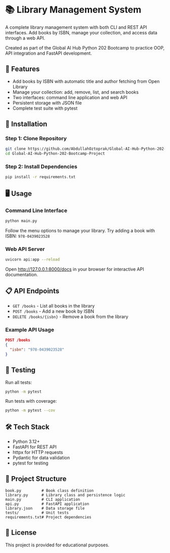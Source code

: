 # 📚 Library Management System

A complete library management system with both CLI and REST API interfaces. Add books by ISBN, manage your collection, and access data through a web API.

Created as part of the Global AI Hub Python 202 Bootcamp to practice OOP, API integration and FastAPI development.

## 🎯 Features

- Add books by ISBN with automatic title and author fetching from Open Library
- Manage your collection: add, remove, list, and search books
- Two interfaces: command line application and web API
- Persistent storage with JSON file
- Complete test suite with pytest

## 🚀 Installation

### Step 1: Clone Repository
```bash
git clone https://github.com/AbdullahOztoprak/Global-AI-Hub-Python-202-Bootcamp-Project.git
cd Global-AI-Hub-Python-202-Bootcamp-Project
```

### Step 2: Install Dependencies
```bash
pip install -r requirements.txt
```

## 🖥️ Usage

### Command Line Interface
```bash
python main.py
```
Follow the menu options to manage your library. Try adding a book with ISBN: `978-0439023528`

### Web API Server
```bash
uvicorn api:app --reload
```
Open http://127.0.0.1:8000/docs in your browser for interactive API documentation.

## 📋 API Endpoints

- `GET /books` - List all books in the library
- `POST /books` - Add a new book by ISBN
- `DELETE /books/{isbn}` - Remove a book from the library

### Example API Usage
```json
POST /books
{
  "isbn": "978-0439023528"
}
```

## 🧪 Testing

Run all tests:
```bash
python -m pytest
```

Run tests with coverage:
```bash
python -m pytest --cov
```

## 🛠️ Tech Stack

- Python 3.12+
- FastAPI for REST API
- httpx for HTTP requests
- Pydantic for data validation
- pytest for testing

## 📁 Project Structure

```
book.py         # Book class definition
library.py      # Library class and persistence logic
main.py         # CLI application
api.py          # FastAPI application
library.json    # Data storage file
tests/          # Unit tests
requirements.txt# Project dependencies
```

## 📝 License

This project is provided for educational purposes.
